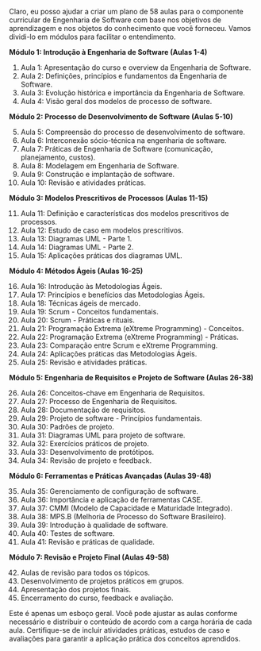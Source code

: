 Claro, eu posso ajudar a criar um plano de 58 aulas para o componente curricular de Engenharia de Software com base nos objetivos de aprendizagem e nos objetos do conhecimento que você forneceu. Vamos dividi-lo em módulos para facilitar o entendimento.

**Módulo 1: Introdução à Engenharia de Software (Aulas 1-4)**
1. Aula 1: Apresentação do curso e overview da Engenharia de Software.
2. Aula 2: Definições, princípios e fundamentos da Engenharia de Software.
3. Aula 3: Evolução histórica e importância da Engenharia de Software.
4. Aula 4: Visão geral dos modelos de processo de software.

**Módulo 2: Processo de Desenvolvimento de Software (Aulas 5-10)**

5. Aula 5: Compreensão do processo de desenvolvimento de software.
6. Aula 6: Interconexão sócio-técnica na engenharia de software.
7. Aula 7: Práticas de Engenharia de Software (comunicação, planejamento, custos).
8. Aula 8: Modelagem em Engenharia de Software.
9. Aula 9: Construção e implantação de software.
10. Aula 10: Revisão e atividades práticas.

**Módulo 3: Modelos Prescritivos de Processos (Aulas 11-15)**

11. Aula 11: Definição e características dos modelos prescritivos de processos.
12. Aula 12: Estudo de caso em modelos prescritivos.
13. Aula 13: Diagramas UML - Parte 1.
14. Aula 14: Diagramas UML - Parte 2.
15. Aula 15: Aplicações práticas dos diagramas UML.

**Módulo 4: Métodos Ágeis (Aulas 16-25)**

16. Aula 16: Introdução às Metodologias Ágeis.
17. Aula 17: Princípios e benefícios das Metodologias Ágeis.
18. Aula 18: Técnicas ágeis de mercado.
19. Aula 19: Scrum - Conceitos fundamentais.
20. Aula 20: Scrum - Práticas e rituais.
21. Aula 21: Programação Extrema (eXtreme Programming) - Conceitos.
22. Aula 22: Programação Extrema (eXtreme Programming) - Práticas.
23. Aula 23: Comparação entre Scrum e eXtreme Programming.
24. Aula 24: Aplicações práticas das Metodologias Ágeis.
25. Aula 25: Revisão e atividades práticas.

**Módulo 5: Engenharia de Requisitos e Projeto de Software (Aulas 26-38)**

26. Aula 26: Conceitos-chave em Engenharia de Requisitos.
27. Aula 27: Processo de Engenharia de Requisitos.
28. Aula 28: Documentação de requisitos.
29. Aula 29: Projeto de software - Princípios fundamentais.
30. Aula 30: Padrões de projeto.
31. Aula 31: Diagramas UML para projeto de software.
32. Aula 32: Exercícios práticos de projeto.
33. Aula 33: Desenvolvimento de protótipos.
34. Aula 34: Revisão de projeto e feedback.

**Módulo 6: Ferramentas e Práticas Avançadas (Aulas 39-48)**

35. Aula 35: Gerenciamento de configuração de software.
36. Aula 36: Importância e aplicação de ferramentas CASE.
37. Aula 37: CMMI (Modelo de Capacidade e Maturidade Integrado).
38. Aula 38: MPS.B (Melhoria de Processo do Software Brasileiro).
39. Aula 39: Introdução à qualidade de software.
40. Aula 40: Testes de software.
41. Aula 41: Revisão e práticas de qualidade.

**Módulo 7: Revisão e Projeto Final (Aulas 49-58)**

42. Aulas de revisão para todos os tópicos.
43. Desenvolvimento de projetos práticos em grupos.
44. Apresentação dos projetos finais.
45. Encerramento do curso, feedback e avaliação.

Este é apenas um esboço geral. Você pode ajustar as aulas conforme necessário e distribuir o conteúdo de acordo com a carga horária de cada aula. Certifique-se de incluir atividades práticas, estudos de caso e avaliações para garantir a aplicação prática dos conceitos aprendidos.